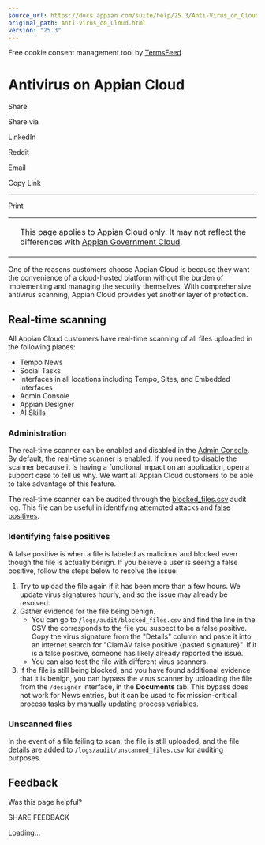 ```yaml
---
source_url: https://docs.appian.com/suite/help/25.3/Anti-Virus_on_Cloud.html
original_path: Anti-Virus_on_Cloud.html
version: "25.3"
---
```


Free cookie consent management tool by [TermsFeed](https://www.termsfeed.com/)

# Antivirus on Appian Cloud

Share

Share via

LinkedIn

Reddit

Email

Copy Link

* * *

Print

<table><tbody><tr><td><i class="bi bi-clouds" aria-hidden="true"></i></td><td><p>This page applies to Appian Cloud only. It may not reflect the differences with <a href="/suite/help/25.3/appian-government-cloud-overview.html">Appian Government Cloud</a>.</p></td></tr></tbody></table>

One of the reasons customers choose Appian Cloud is because they want the convenience of a cloud-hosted platform without the burden of implementing and managing the security themselves. With comprehensive antivirus scanning, Appian Cloud provides yet another layer of protection.

## Real-time scanning

All Appian Cloud customers have real-time scanning of all files uploaded in the following places:

-   Tempo News
-   Social Tasks
-   Interfaces in all locations including Tempo, Sites, and Embedded interfaces
-   Admin Console
-   Appian Designer
-   AI Skills

### Administration

The real-time scanner can be enabled and disabled in the [Admin Console](Appian_Administration_Console.html#file-upload). By default, the real-time scanner is enabled. If you need to disable the scanner because it is having a functional impact on an application, open a support case to tell us why. We want all Appian Cloud customers to be able to take advantage of this feature.

The real-time scanner can be audited through the [blocked\_files.csv](Logging.html#blocked-files) audit log. This file can be useful in identifying attempted attacks and [false positives](#identifying-false-positives).

### Identifying false positives

A false positive is when a file is labeled as malicious and blocked even though the file is actually benign. If you believe a user is seeing a false positive, follow the steps below to resolve the issue:

1.  Try to upload the file again if it has been more than a few hours. We update virus signatures hourly, and so the issue may already be resolved.
2.  Gather evidence for the file being benign.
    -   You can go to `/logs/audit/blocked_files.csv` and find the line in the CSV the corresponds to the file you suspect to be a false positive. Copy the virus signature from the "Details" column and paste it into an internet search for "ClamAV false positive {pasted signature}". If it is a false positive, someone has likely already reported the issue.
    -   You can also test the file with different virus scanners.
3.  If the file is still being blocked, and you have found additional evidence that it is benign, you can bypass the virus scanner by uploading the file from the `/designer` interface, in the **Documents** tab. This bypass does not work for News entries, but it can be used to fix mission-critical process tasks by manually updating process variables.

### Unscanned files

In the event of a file failing to scan, the file is still uploaded, and the file details are added to `/logs/audit/unscanned_files.csv` for auditing purposes.

## Feedback

Was this page helpful?

SHARE FEEDBACK

Loading...